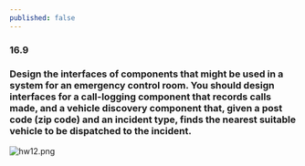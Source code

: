 ```yaml
---
published: false
---
```

### 16.9
### Design the interfaces of components that might be used in a system for an emergency control room. You should design interfaces for a call-logging component that records calls made, and a vehicle discovery component that, given a post code (zip code) and an incident type, finds the nearest suitable vehicle to be dispatched to the incident.
![hw12.png]({{site.baseurl}}/_posts/hw12.png)

